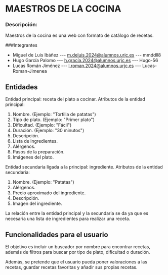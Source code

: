 # MAESTROS DE LA COCINA
### Descripción: 
Maestros de la cocina es una web con formato de catálogo de recetas.

###Integrantes 
- Miguel de Luis Ibáñez --- m.deluis.2024@alumnos.urjc.es --- mmddll8
- Hugo García Palomo --- h.gracía.2024@alumnos.urjc.es --- Hugo-56
- Lucas Román Jiménez --- l.roman.2024@alumnos.urjc.es --- Lucas-Roman-Jimenea
  
## Entidades
Entidad principal: receta del plato a cocinar. 
Atributos de la entidad principal:
1. Nombre. (Ejemplo: "Tortilla de patatas")
2. Tipo de plato. (Ejemplo: "Primer plato")
3. Dificultad. (Ejemplo: "Fácil")
4. Duración. (Ejemplo: "30 minutos")
5. Descripción.
6. Lista de ingredientes.
7. Alérgenos.
8. Pasos de la preparación.
9. Imágenes del plato.

Entidad secundaria ligada a la principal: ingrediente. 
Atributos de la entidad secundaria: 
1. Nombre. (Ejemplo: "Patatas")
2. Alérgenos.
3. Precio aproximado del ingrediente.
4. Descripción. 
5. Imagen del ingrediente.

La relación entre la entidad principal y la secundaria se da ya que es necesaria una lista de ingredientes para realizar una receta.

## Funcionalidades para el usuario
El objetivo es incluir un buscador por nombre para encontrar recetas, además de filtros para buscar por tipo de plato, dificultad o duración. 

Además, se pretende que el usuario pueda poner valoraciones a las recetas, guardar recetas favoritas y añadir sus propias recetas.



